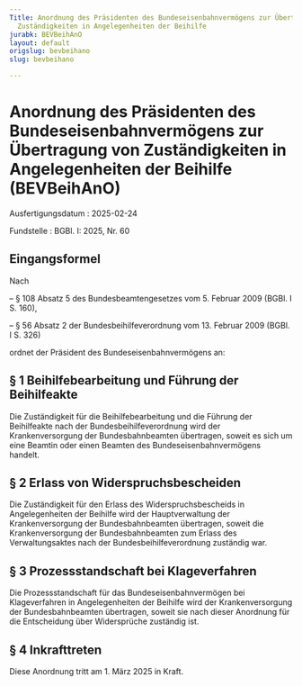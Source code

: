 ```yaml
---
Title: Anordnung des Präsidenten des Bundeseisenbahnvermögens zur Übertragung von
  Zuständigkeiten in Angelegenheiten der Beihilfe
jurabk: BEVBeihAnO
layout: default
origslug: bevbeihano
slug: bevbeihano

---
```


# Anordnung des Präsidenten des Bundeseisenbahnvermögens zur Übertragung von Zuständigkeiten in Angelegenheiten der Beihilfe (BEVBeihAnO)

Ausfertigungsdatum
:   2025-02-24

Fundstelle
:   BGBl. I: 2025, Nr. 60


## Eingangsformel

Nach

–   § 108 Absatz 5 des Bundesbeamtengesetzes vom 5. Februar 2009 (BGBl. I S. 160),


–   § 56 Absatz 2 der Bundesbeihilfeverordnung vom 13. Februar 2009 (BGBl. I S. 326)



ordnet der Präsident des Bundeseisenbahnvermögens an:


## § 1 Beihilfebearbeitung und Führung der Beihilfeakte

Die Zuständigkeit für die Beihilfebearbeitung und die Führung der Beihilfeakte nach der Bundesbeihilfeverordnung wird der Krankenversorgung der Bundesbahnbeamten übertragen, soweit es sich um eine Beamtin oder einen Beamten des Bundeseisenbahnvermögens handelt.


## § 2 Erlass von Widerspruchsbescheiden

Die Zuständigkeit für den Erlass des Widerspruchsbescheids in Angelegenheiten der Beihilfe wird der Hauptverwaltung der Krankenversorgung der Bundesbahnbeamten übertragen, soweit die Krankenversorgung der Bundesbahnbeamten zum Erlass des Verwaltungsaktes nach der Bundesbeihilfeverordnung zuständig war.


## § 3 Prozessstandschaft bei Klageverfahren

Die Prozessstandschaft für das Bundeseisenbahnvermögen bei Klageverfahren in Angelegenheiten der Beihilfe wird der Krankenversorgung der Bundesbahnbeamten übertragen, soweit sie nach dieser Anordnung für die Entscheidung über Widersprüche zuständig ist.


## § 4 Inkrafttreten

Diese Anordnung tritt am 1. März 2025 in Kraft.

